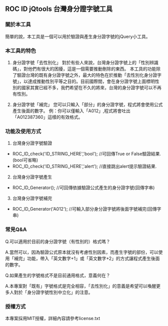 ## ROC ID jQtools 台灣身分證字號工具

### 關於本工具
  簡單的說，本工具是一個可以用於驗證與產生身分證字號的jQuery小工具。

### 本工具的特色
1. 身分證字號「去性別化」
  對於有些人來說，台灣身分證字號上的「性別辨識碼」，對他們有很大的困擾，這是一個需要推動刪除的東西。
  本工具的功能除了驗證台灣的既有身分證字號之外，最大的特色在於推動「去性別化身分證字號」，以達成推動性別平等之目的。目前國際間，會在身分證字號上面標明性別的國家其實已經不多，我們希望在不久的將來，台灣的身分證字號可以不再有性別。

2. 身分證字號「補完」
  您可以只輸入「部分」的身分證字號，程式將會使用公式產生後面的數字。
  例：你可以僅輸入「A012」,程式將會吐出「A012387360」這樣的有效格式。

### 功能及使用方式
1. 台灣身分證字號驗證
  * ROC_ID_check('ID_STRING_HERE','bool'); //可回傳True or False驗證結果.(bool可省略)
  * ROC_ID_check('ID_STRING_HERE','alert'); //直接跳出alert提示驗證結果.

2. 台灣身分證字號產生
  * ROC_ID_Generator(); //可回傳依據驗證公式產生的身分證字號(回傳字串)

3. 台灣身分證字號補完
  * ROC_ID_Generator('A012'); //可輸入部分身分證字號將後面字號補完(回傳字串)

### 常見Q&A
  Q.可以適用於目前的身分證字號（有性別的）格式嗎？
  
  A.當然可以，因為驗證公式原本就沒有考慮性別因素，而產生字號的部份，可以使用「補完」功能，帶入「英文數字+1」或「英文數字+2」的方式讓程式產生後面的數字。
  
  Q.如果產生的字號格式不是目前通用格式，意義何在？
  
  A.本專案對「既有」字號格式是完全相容，「去性別化」的意義是希望可以喚醒更多人對於「身分證字號性別中立化」的注意。

### 授權方式
  本專案採用MIT授權，詳細內容請參考license.txt
